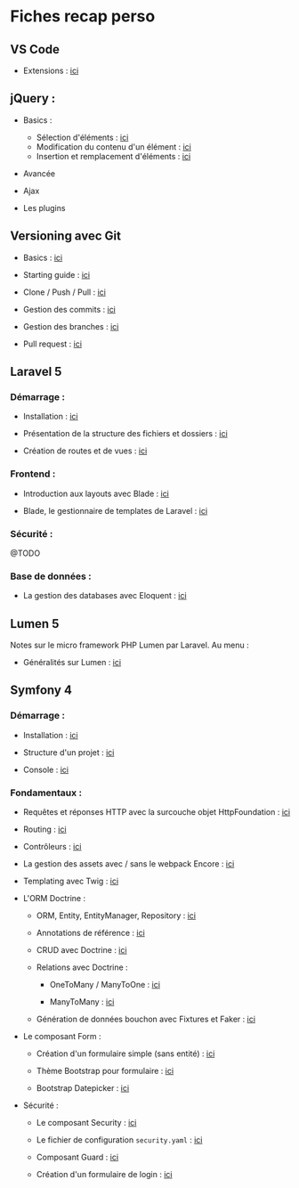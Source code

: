 # Fiches recap perso

## VS Code

* Extensions : [ici](docs/ide/vs-code-extensions.md)

## jQuery :

* Basics :

  * Sélection d'éléments : [ici](docs/jquery/selection-elements.md)
  * Modification du contenu d'un élément : [ici](docs/jquery/modification-contenu.md)
  * Insertion et remplacement d'éléments : [ici](docs/jquery/insertion-remplacement.md)

* Avancée

* Ajax

* Les plugins

## Versioning avec Git

* Basics : [ici](docs/github/basics.md)

* Starting guide : [ici](docs/github/starting-guide.md)

* Clone / Push / Pull : [ici](docs/github/clone-push-pull.md)

* Gestion des commits : [ici](docs/github/commits.md)

* Gestion des branches : [ici](docs/github/branches.md)

* Pull request : [ici](docs/github/pull-requests.md)

## Laravel 5

### Démarrage :

* Installation : [ici](docs/laravel/installation.md)

* Présentation de la structure des fichiers et dossiers : [ici](docs/laravel/structure-fichiers-dossiers.md)

* Création de routes et de vues : [ici](docs/laravel/routes-vues.md)

### Frontend :

* Introduction aux layouts avec Blade : [ici](docs/laravel/short-layouts-blade-header-footer.md)

* Blade, le gestionnaire de templates de Laravel : [ici](docs/laravel/blade.md)

### Sécurité :

@TODO

### Base de données :

* La gestion des databases avec Eloquent : [ici](docs/laravel/database.md)

## Lumen 5

Notes sur le micro framework PHP Lumen par Laravel. Au menu :

* Généralités sur Lumen : [ici](docs/lumen/presentation-lumen.md)

## Symfony 4

### Démarrage :

* Installation : [ici](docs/symfony/basics/installation.md)

* Structure d'un projet : [ici](docs/symfony/basics/structure-projet.md)

* Console : [ici](docs/symfony/basics/console.md)

### Fondamentaux :

* Requêtes et réponses HTTP avec la surcouche objet HttpFoundation : [ici](docs/symfony/requete-reponse.md)

* Routing : [ici](docs/symfony/routing.md)

* Contrôleurs : [ici](docs/symfony/controleur.md)

* La gestion des assets avec / sans le webpack Encore : [ici](docs/symfony/assets.md)

* Templating avec Twig : [ici](docs/symfony/twig/twig-moteur-template.md)

* L'ORM Doctrine :

  * ORM, Entity, EntityManager, Repository : [ici](docs/symfony/doctrine/orm-doctrine.md)

  * Annotations de référence : [ici](docs/symfony/doctrine/annotations.md)

  * CRUD avec Doctrine : [ici](docs/symfony/doctrine/database-doctrine.md)

  * Relations avec Doctrine :

    * OneToMany / ManyToOne : [ici](docs/symfony/doctrine/relation-manytoone.md)
    
    * ManyToMany : [ici](docs/symfony/relation-manytomany.md)

  * Génération de données bouchon avec Fixtures et Faker : [ici](docs/symfony/doctrine/fixtures-faker.md)

* Le composant Form :

  * Création d'un formulaire simple (sans entité) : [ici](docs/symfony/formulaires/form-simple.md)

  * Thème Bootstrap pour formulaire : [ici](docs/symfony/bootstrap-form-themes.md)

  * Bootstrap Datepicker : [ici](docs/symfony/bootstrap-datepicker.md)

* Sécurité :

  * Le composant Security : [ici](docs/symfony/security/security.md)

  * Le fichier de configuration `security.yaml` : [ici](docs/symfony/security/security.yaml.md)

  * Composant Guard : [ici](docs/symfony/security/guard.md)

  * Création d'un formulaire de login : [ici](docs/symfony/security/form-login.md)

